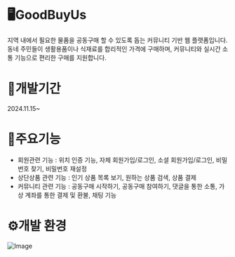 # 🖥️GoodBuyUs
지역 내에서 필요한 물품을 공동구매 할 수 있도록 돕는 커뮤니티 기반 웹 플랫폼입니다.
동네 주민들이 생활용품이나 식재료를 합리적인 가격에 구매하며, 커뮤니티와 실시간 소통 기능으로 편리한 구매를 지원합니다.

# 📆개발기간
2024.11.15~ 
# 📌주요기능
- 회원관련 기능 : 위치 인증 기능, 자체 회원가입/로그인, 소셜 회원가입/로그인, 비밀번호 찾기, 비밀번호 재설정
- 상단상품 관련 기능 : 인기 상품 목록 보기, 원하는 상품 검색, 상품 결제
- 커뮤니티 관련 기능 : 공동구매 시작하기, 공동구매 참여하기, 댓글을 통한 소통, 가상 계좌를 통한 결제 및 환불, 채팅 기능

# ⚙️개발 환경
![Image](https://github.com/user-attachments/assets/ec6b5cd5-d816-4f8d-990b-d1ac048f802c)
